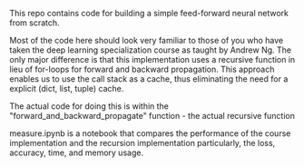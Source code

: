 This repo contains code for building a simple feed-forward neural network from scratch.

Most of the code here should look very familiar to those of you who have taken the deep learning specialization course as taught by Andrew Ng. The only major difference is that this implementation uses a recursive function in lieu of for-loops for forward and backward propagation. This approach enables us to use the call stack as a cache, thus eliminating the need for a explicit (dict, list, tuple) cache.

The actual code for doing this is within the "forward_and_backward_propagate" function - the actual recursive function

measure.ipynb is a notebook that compares the performance of the course implementation and the recursion implementation particularly, the loss, accuracy, time, and memory usage.

